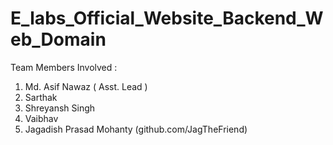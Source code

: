 # E_labs_Official_Website_Backend_Web_Domain

Team Members Involved :

1. Md. Asif Nawaz ( Asst. Lead )
2. Sarthak
3. Shreyansh Singh
4. Vaibhav
5. Jagadish Prasad Mohanty (github.com/JagTheFriend)
